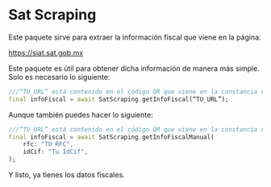 <!--
This README describes the package. If you publish this package to pub.dev,
this README's contents appear on the landing page for your package.

For information about how to write a good package README, see the guide for
[writing package pages](https://dart.dev/guides/libraries/writing-package-pages).

For general information about developing packages, see the Dart guide for
[creating packages](https://dart.dev/guides/libraries/create-library-packages)
and the Flutter guide for
[developing packages and plugins](https://flutter.dev/developing-packages).
-->

# Sat Scraping

Este paquete sirve para extraer la información fiscal que viene en la página:

<https://siat.sat.gob.mx>

Este paquete es útil para obtener dicha información de manera más simple. Solo es necesario lo siguiente:

```dart
///“TU_URL” está contenido en el código QR que viene en la constancia de situación fiscal. 
final infoFiscal = await SatScraping.getInfoFiscal(“TU_URL”);
```

Aunque también puedes hacer lo siguiente:

```dart
///“TU_URL” está contenido en el código QR que viene en la constancia de situación fiscal. 
final infoFiscal = await SatScraping.getInfoFiscalManual(
    rfc: "TU RFC",
    idCif: "Tu IdCif",
);
```

Y listo, ya tienes los datos fiscales.
